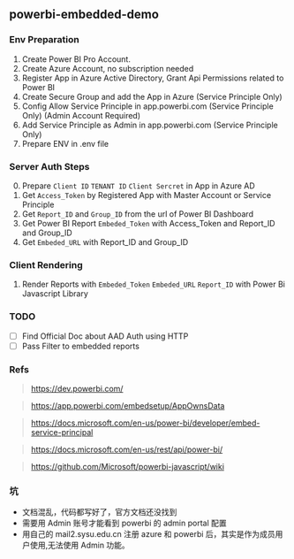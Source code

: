 ## powerbi-embedded-demo

### Env Preparation

1. Create Power BI Pro Account.
2. Create Azure Account, no subscription needed
3. Register App in Azure Active Directory, Grant Api Permissions related to Power BI
4. Create Secure Group and add the App in Azure (Service Principle Only)
5. Config Allow Service Principle in app.powerbi.com (Service Principle Only) (Admin Account Required)
6. Add Service Principle as Admin in app.powerbi.com (Service Principle Only)
7. Prepare ENV in .env file

### Server Auth Steps

0. Prepare `Client ID` `TENANT ID` `Client Sercret` in App in Azure AD
1. Get `Access_Token` by Registered App with Master Account or Service Principle
1. Get `Report_ID` and `Group_ID` from the url of Power BI Dashboard
1. Get Power BI Report `Embeded_Token` with Access_Token and Report_ID and Group_ID
1. Get `Embeded_URL` with Report_ID and Group_ID

### Client Rendering

1. Render Reports with `Embeded_Token` `Embeded_URL` `Report_ID` with Power Bi Javascript Library

### TODO

- [ ] Find Official Doc about AAD Auth using HTTP
- [ ] Pass Filter to embedded reports

### Refs

> https://dev.powerbi.com/

> https://app.powerbi.com/embedsetup/AppOwnsData

> https://docs.microsoft.com/en-us/power-bi/developer/embed-service-principal

> https://docs.microsoft.com/en-us/rest/api/power-bi/

> https://github.com/Microsoft/powerbi-javascript/wiki

### 坑

- 文档混乱，代码都写好了，官方文档还没找到
- 需要用 Admin 账号才能看到 powerbi 的 admin portal 配置
- 用自己的 mail2.sysu.edu.cn 注册 azure 和 powerbi 后，其实是作为成员用户使用,无法使用 Admin 功能。
